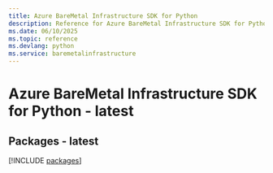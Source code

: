 ```yaml
---
title: Azure BareMetal Infrastructure SDK for Python
description: Reference for Azure BareMetal Infrastructure SDK for Python
ms.date: 06/10/2025
ms.topic: reference
ms.devlang: python
ms.service: baremetalinfrastructure
---
```

# Azure BareMetal Infrastructure SDK for Python - latest
## Packages - latest
[!INCLUDE [packages](baremetal-infrastructure-index.md)]